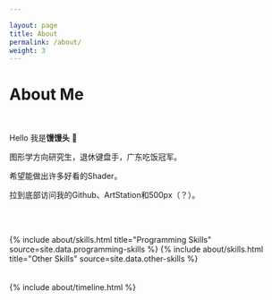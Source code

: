 ```yaml
---

layout: page
title: About
permalink: /about/
weight: 3
---
```


# **About Me**

<br>

Hello 我是**馒馒头** :wave:<br>

图形学方向研究生，退休键盘手，广东吃饭冠军。<br>

希望能做出许多好看的Shader。 <br>

拉到底部访问我的Github、ArtStation和500px（？）。<br>

<br><br>



<div class="row">
{% include about/skills.html title="Programming Skills" source=site.data.programming-skills %}
{% include about/skills.html title="Other Skills" source=site.data.other-skills %}
</div>
<br>

<br>


<div class="row">
{% include about/timeline.html %}
</div>


